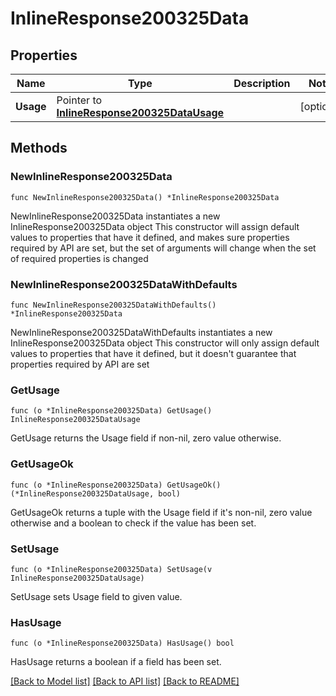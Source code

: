 # InlineResponse200325Data

## Properties

Name | Type | Description | Notes
------------ | ------------- | ------------- | -------------
**Usage** | Pointer to [**InlineResponse200325DataUsage**](InlineResponse200325DataUsage.md) |  | [optional] 

## Methods

### NewInlineResponse200325Data

`func NewInlineResponse200325Data() *InlineResponse200325Data`

NewInlineResponse200325Data instantiates a new InlineResponse200325Data object
This constructor will assign default values to properties that have it defined,
and makes sure properties required by API are set, but the set of arguments
will change when the set of required properties is changed

### NewInlineResponse200325DataWithDefaults

`func NewInlineResponse200325DataWithDefaults() *InlineResponse200325Data`

NewInlineResponse200325DataWithDefaults instantiates a new InlineResponse200325Data object
This constructor will only assign default values to properties that have it defined,
but it doesn't guarantee that properties required by API are set

### GetUsage

`func (o *InlineResponse200325Data) GetUsage() InlineResponse200325DataUsage`

GetUsage returns the Usage field if non-nil, zero value otherwise.

### GetUsageOk

`func (o *InlineResponse200325Data) GetUsageOk() (*InlineResponse200325DataUsage, bool)`

GetUsageOk returns a tuple with the Usage field if it's non-nil, zero value otherwise
and a boolean to check if the value has been set.

### SetUsage

`func (o *InlineResponse200325Data) SetUsage(v InlineResponse200325DataUsage)`

SetUsage sets Usage field to given value.

### HasUsage

`func (o *InlineResponse200325Data) HasUsage() bool`

HasUsage returns a boolean if a field has been set.


[[Back to Model list]](../README.md#documentation-for-models) [[Back to API list]](../README.md#documentation-for-api-endpoints) [[Back to README]](../README.md)


